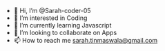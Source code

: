 - 👋 Hi, I’m @Sarah-coder-05
- 👀 I’m interested in Coding
- 🌱 I’m currently learning Javascript
- 💞️ I’m looking to collaborate on Apps
- 📫 How to reach me sarah.tinmaswala@gmail.com


<!---
Sarah-coder-05/Sarah-coder-05 is a ✨ special ✨ repository because its `README.md` (this file) appears on your GitHub profile.
You can click the Preview link to take a look at your changes.
--->
